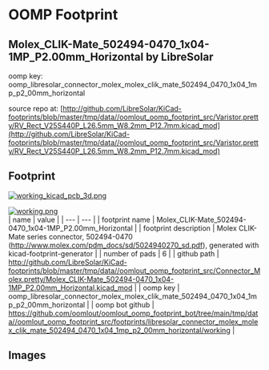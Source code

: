# OOMP Footprint  
## Molex_CLIK-Mate_502494-0470_1x04-1MP_P2.00mm_Horizontal  by LibreSolar  
  
oomp key: oomp_libresolar_connector_molex_molex_clik_mate_502494_0470_1x04_1mp_p2_00mm_horizontal  
  
source repo at: [http://github.com/LibreSolar/KiCad-footprints/blob/master/tmp/data//oomlout_oomp_footprint_src/Varistor.pretty/RV_Rect_V25S440P_L26.5mm_W8.2mm_P12.7mm.kicad_mod](http://github.com/LibreSolar/KiCad-footprints/blob/master/tmp/data//oomlout_oomp_footprint_src/Varistor.pretty/RV_Rect_V25S440P_L26.5mm_W8.2mm_P12.7mm.kicad_mod)  
## Footprint  
  
[![working_kicad_pcb_3d.png](working_kicad_pcb_3d_600.png)](working_kicad_pcb_3d.png)  
  
[![working.png](working_600.png)](working.png)  
| name | value | 
| --- | --- | 
| footprint name | Molex_CLIK-Mate_502494-0470_1x04-1MP_P2.00mm_Horizontal | 
| footprint description | Molex CLIK-Mate series connector, 502494-0470 (http://www.molex.com/pdm_docs/sd/5024940270_sd.pdf), generated with kicad-footprint-generator | 
| number of pads | 6 | 
| github path | http://github.com/LibreSolar/KiCad-footprints/blob/master/tmp/data//oomlout_oomp_footprint_src/Connector_Molex.pretty/Molex_CLIK-Mate_502494-0470_1x04-1MP_P2.00mm_Horizontal.kicad_mod | 
| oomp key | oomp_libresolar_connector_molex_molex_clik_mate_502494_0470_1x04_1mp_p2_00mm_horizontal | 
| oomp bot github | https://github.com/oomlout/oomlout_oomp_footprint_bot/tree/main/tmp/data//oomlout_oomp_footprint_src/footprints/libresolar_connector_molex_molex_clik_mate_502494_0470_1x04_1mp_p2_00mm_horizontal/working | 
## Images  
